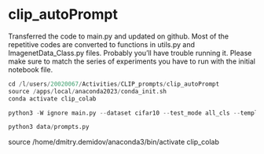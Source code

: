 # clip_autoPrompt

Transferred the code to main.py and updated on github. Most of the repetitive codes are converted to functions in utils.py and ImagenetData_Class.py files. Probably you’ll have trouble running it. Please make sure to match the series of experiments you have to run with the initial notebook file.



```python
cd /l/users/20020067/Activities/CLIP_prompts/clip_autoPrompt
source /apps/local/anaconda2023/conda_init.sh
conda activate clip_colab

python3 -W ignore main.py --dataset cifar10 --test_mode all_cls --templates_type clip_all

python3 data/prompts.py

```



source /home/dmitry.demidov/anaconda3/bin/activate clip_colab

